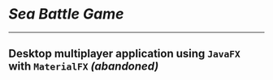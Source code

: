 # *Sea Battle Game*
___

## Desktop multiplayer application using `JavaFX` with `MaterialFX` *(abandoned)*
